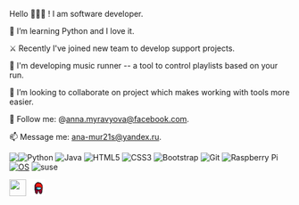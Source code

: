 Hello 👨🏻‍💻 ! I am software developer.

🌱 I’m learning Python and I love it.

⚔️  Recently I've joined new team to develop support projects.

🔭  I'm developing music runner -- a tool to control playlists based on your run.

🤔  I’m looking to collaborate on project which makes working with tools more easier.

💬  Follow me: @anna.myravyova@facebook.com.

📫  Message me: ana-mur21s@yandex.ru.


<img align="left" src="https://github-readme-stats.vercel.app/api?username=anamura&count_private=true&line_height=21&show_icons=true&hide_border=true"/>


  ![Python](https://img.shields.io/badge/-Python-black?style=flat-square&logo=Python)
  ![Java](https://img.shields.io/badge/-Java-007396?style=flat-square&logo=java)
  ![HTML5](https://img.shields.io/badge/-HTML5-E34F26?style=flat-square&logo=html5&logoColor=white)
  ![CSS3](https://img.shields.io/badge/-CSS3-1572B6?style=flat-square&logo=css3)
  ![Bootstrap](https://img.shields.io/badge/-Bootstrap-563D7C?style=flat-square&logo=bootstrap)
  ![Git](https://img.shields.io/badge/-Git-black?style=flat-square&logo=git)
  ![Raspberry Pi](https://img.shields.io/badge/-Raspberry%20Pi-C51A4A?style=flat-square&logo=Raspberry-Pi)
  [![OS](https://img.shields.io/badge/OS-Linux-informational?style=flat-square&logo=linux&logoColor=white)](https://en.wikipedia.org/wiki/Linux)
  ![suse](https://img.shields.io/badge/suse%20%5B%2064bit%20%5D-%20-35bf5c?style=flat-square&logo=opensuse)
<div>
    <img src="https://cultofthepartyparrot.com/parrots/hd/githubparrot.gif" width="30" height="30"/>
    <img src="https://github.com/Anamura/Anamura/blob/main/tenor.gif" width="30" height="30"/>
</div>
